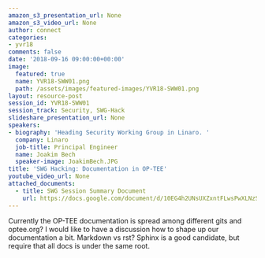 ```yaml
---
amazon_s3_presentation_url: None
amazon_s3_video_url: None
author: connect
categories:
- yvr18
comments: false
date: '2018-09-16 09:00:00+00:00'
image:
  featured: true
  name: YVR18-SWW01.png
  path: /assets/images/featured-images/YVR18-SWW01.png
layout: resource-post
session_id: YVR18-SWW01
session_track: Security, SWG-Hack
slideshare_presentation_url: None
speakers:
- biography: 'Heading Security Working Group in Linaro. '
  company: Linaro
  job-title: Principal Engineer
  name: Joakim Bech
  speaker-image: JoakimBech.JPG
title: 'SWG Hacking: Documentation in OP-TEE'
youtube_video_url: None
attached_documents:
  - title: SWG Session Summary Document
    url: https://docs.google.com/document/d/10EG4h2UNsUXZxntFLwsPwXLNzSfmgMsHXU4y2MYKmH8/
---
```


Currently the OP-TEE documentation is spread among different gits and optee.org? I would like to have a discussion how to shape up our documentation a bit.
Markdown vs rst?
Sphinx is a good candidate, but require that all docs is under the same root.